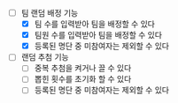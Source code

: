 * [ ] 팀 랜덤 배정 기능
  * [x] 팀 수를 입력받아 팀을 배정할 수 있다
  * [x] 팀원 수를 입력받아 팀을 배정할 수 있다
  * [x] 등록된 명단 중 미참여자는 제외할 수 있다
* [ ] 랜덤 추첨 기능
  * [ ] 중복 추첨을 켜거나 끌 수 있다
  * [ ] 뽑힌 횟수를 초기화 할 수 있다
  * [ ] 등록된 명단 중 미참여자는 제외할 수 있다
